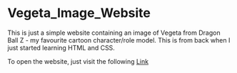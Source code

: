 # Vegeta_Image_Website

This is just a simple website containing an image of Vegeta from Dragon Ball Z - my favourite cartoon character/role model. This is from back when I just started learning HTML and CSS.

To open the website, just visit the following [Link](https://tanzimmostafa.github.io/Vegeta_Image_Website/sample/index.html)
